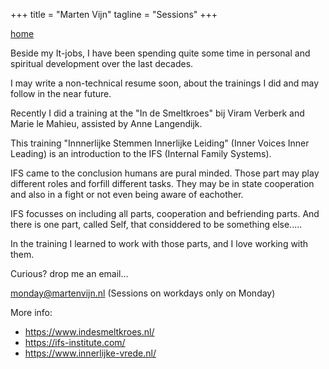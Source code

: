 +++
title = "Marten Vijn"
tagline = "Sessions"
+++

[home](</>)


Beside my It-jobs, I have been spending quite some time in personal and spiritual development over the last decades.

I may write a non-technical resume soon, about the trainings I did and may follow in the near future. 

Recently I did a training at the "In de Smeltkroes" bij Viram Verberk and Marie le Mahieu, assisted by Anne Langendijk. 

This training "Innnerlijke Stemmen Innerlijke Leiding" (Inner Voices Inner Leading) is an introduction to the IFS (Internal Family Systems).

IFS came to the conclusion humans are pural minded. Those part may play different roles and forfill different tasks. They may be in state cooperation and also in a fight  or not even being aware of eachother. 

IFS focusses on including all parts, cooperation and befriending parts. And there is one part, called Self, that considdered to be something else..... 


In the training I learned to work with those  parts, and I love working with them.

Curious?  drop me an email...  

monday@martenvijn.nl  (Sessions on workdays only on Monday)


More info:

- https://www.indesmeltkroes.nl/
- https://ifs-institute.com/
- https://www.innerlijke-vrede.nl/
